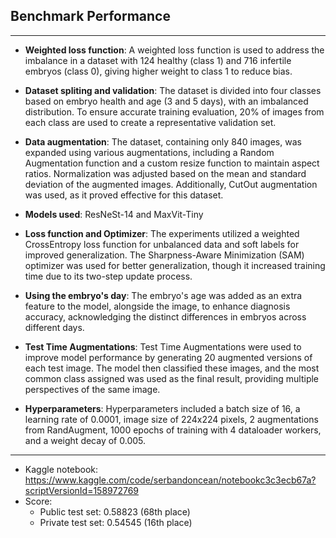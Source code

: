 ## Benchmark Performance
***
* **Weighted loss function**: A weighted loss function is used to address the imbalance in a dataset with 124 healthy (class 1) and 716 infertile embryos (class 0), giving higher weight to class 1 to reduce bias.

* **Dataset spliting and validation**: The dataset is divided into four classes based on embryo health and age (3 and 5 days), with an imbalanced distribution. To ensure accurate training evaluation, 20% of images from each class are used to create a representative validation set.

* **Data augmentation**: The dataset, containing only 840 images, was expanded using various augmentations, including a Random Augmentation function and a custom resize function to maintain aspect ratios. Normalization was adjusted based on the mean and standard deviation of the augmented images. Additionally, CutOut augmentation was used, as it proved effective for this dataset.

* **Models used**: ResNeSt-14 and MaxVit-Tiny

* **Loss function and Optimizer**: The experiments utilized a weighted CrossEntropy loss function for unbalanced data and soft labels for improved generalization. The Sharpness-Aware Minimization (SAM) optimizer was used for better generalization, though it increased training time due to its two-step update process.

* **Using the embryo's day**: The embryo's age was added as an extra feature to the model, alongside the image, to enhance diagnosis accuracy, acknowledging the distinct differences in embryos across different days.

* **Test Time Augmentations**: Test Time Augmentations were used to improve model performance by generating 20 augmented versions of each test image. The model then classified these images, and the most common class assigned was used as the final result, providing multiple perspectives of the same image.

* **Hyperparameters**: Hyperparameters included a batch size of 16, a learning rate of 0.0001, image size of 224x224 pixels, 2 augmentations from RandAugment, 1000 epochs of training with 4 dataloader workers, and a weight decay of 0.005.

***
* Kaggle notebook: https://www.kaggle.com/code/serbandoncean/notebookc3c3ecb67a?scriptVersionId=158972769
* Score:
    * Public test set: 0.58823 (68th place)
    * Private test set: 0.54545 (16th place)
